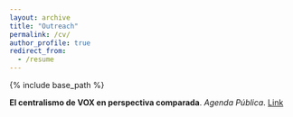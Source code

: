 ```yaml
---
layout: archive
title: "Outreach"
permalink: /cv/
author_profile: true
redirect_from:
  - /resume
---
```


{% include base_path %}

**El centralismo de VOX en perspectiva comparada**. *Agenda Pública*. [Link](https://agendapublica.es/noticia/17173/centralismo-vox-perspectiva-comparada)
